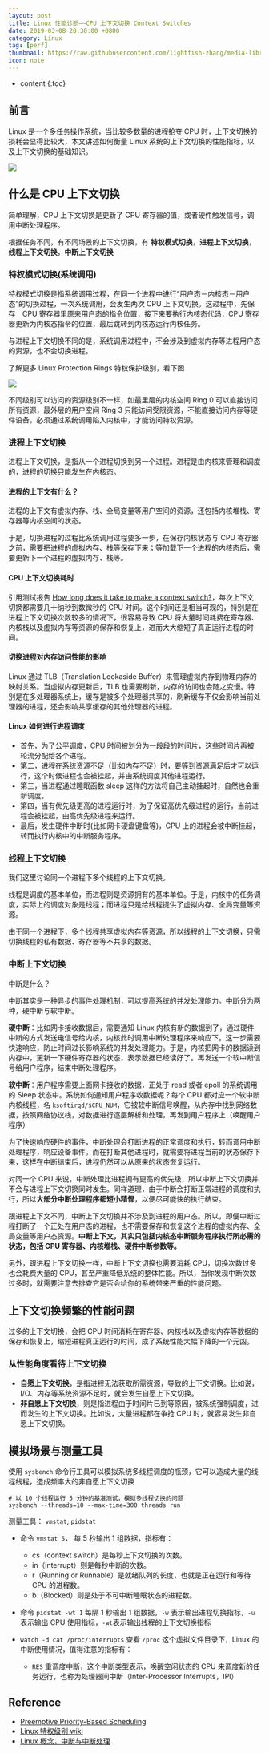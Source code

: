 ```yaml
---
layout: post
title: Linux 性能诊断——CPU 上下文切换 Context Switches
date: 2019-03-08 20:30:00 +0800
category: Linux
tag: [perf]
thumbnail: https://raw.githubusercontent.com/lightfish-zhang/media-library/master/image/201903/switch-icon.png
icon: note
---
```


* content
{:toc}

## 前言

Linux 是一个多任务操作系统，当比较多数量的进程抢夺 CPU 时，上下文切换的损耗会显得比较大，本文讲述如何衡量 Linux 系统的上下文切换的性能指标，以及上下文切换的基础知识。

![](https://raw.githubusercontent.com/lightfish-zhang/media-library/master/image/201903/linux-context-switch.jpg)

## 什么是 CPU 上下文切换

简单理解，CPU 上下文切换是更新了 CPU 寄存器的值，或者硬件触发信号，调用中断处理程序。

根据任务不同，有不同场景的上下文切换，有 **特权模式切换**，**进程上下文切换**，**线程上下文切换**，**中断上下文切换**


### 特权模式切换(系统调用)

特权模式切换是指系统调用过程，在同一个进程中进行“用户态－内核态－用户态”的切换过程，一次系统调用，会发生两次 CPU 上下文切换。这过程中，先保存　CPU 寄存器里原来用户态的指令位置，接下来要执行内核态代码，CPU 寄存器更新为内核态指令的位置，最后跳转到内核态运行内核任务。

与进程上下文切换不同的是，系统调用过程中，不会涉及到虚拟内存等进程用户态的资源，也不会切换进程。

了解更多 Linux Protection Rings 特权保护级别，看下图

![](https://raw.githubusercontent.com/lightfish-zhang/media-library/master/image/201903/linux-protection-rings.jpg)

不同级别可以访问的资源级别不一样，如最里层的内核空间 Ring 0 可以直接访问所有资源，最外层的用户空间 Ring 3 只能访问受限资源，不能直接访问内存等硬件设备，必须通过系统调用陷入内核中，才能访问特权资源。


### 进程上下文切换

进程上下文切换，是指从一个进程切换到另一个进程。进程是由内核来管理和调度的，进程的切换只能发生在内核态。

#### 进程的上下文有什么？

进程的上下文有虚拟内存、栈、全局变量等用户空间的资源，还包括内核堆栈、寄存器等内核空间的状态。

于是，切换进程的过程比系统调用过程要多一步，在保存内核状态与 CPU 寄存器之前，需要把进程的虚拟内存、栈等保存下来；等加载下一个进程的内核态后，需要更新下一个进程的虚拟内存、栈等。

#### CPU 上下文切换耗时

引用测试报告 [How long does it take to make a context switch?](https://blog.tsunanet.net/2010/11/how-long-does-it-take-to-make-context.html)，每次上下文切换都需要几十纳秒到数微秒的 CPU 时间。这个时间还是相当可观的，特别是在进程上下文切换次数较多的情况下，很容易导致 CPU 将大量时间耗费在寄存器、内核栈以及虚拟内存等资源的保存和恢复上，进而大大缩短了真正运行进程的时间。

#### 切换进程对内存访问性能的影响

 Linux 通过 TLB（Translation Lookaside Buffer）来管理虚拟内存到物理内存的映射关系。当虚拟内存更新后，TLB 也需要刷新，内存的访问也会随之变慢。特别是在多处理器系统上，缓存是被多个处理器共享的，刷新缓存不仅会影响当前处理器的进程，还会影响共享缓存的其他处理器的进程。


#### Linux 如何进行进程调度

- 首先，为了公平调度，CPU 时间被划分为一段段的时间片，这些时间片再被轮流分配给各个进程。
- 第二，进程在系统资源不足（比如内存不足）时，要等到资源满足后才可以运行，这个时候进程也会被挂起，并由系统调度其他进程运行。
- 第三，当进程通过睡眠函数 sleep 这样的方法将自己主动挂起时，自然也会重新调度。
- 第四，当有优先级更高的进程运行时，为了保证高优先级进程的运行，当前进程会被挂起，由高优先级进程来运行。
- 最后，发生硬件中断时(比如网卡硬盘键盘等)，CPU 上的进程会被中断挂起，转而执行内核中的中断服务程序。


### 线程上下文切换

我们这里讨论同一个进程下多个线程的上下文切换。

线程是调度的基本单位，而进程则是资源拥有的基本单位。于是，内核中的任务调度，实际上的调度对象是线程；而进程只是给线程提供了虚拟内存、全局变量等资源。

由于同一个进程下，多个线程共享虚拟内存等资源，所以线程的上下文切换，只需切换线程的私有数据、寄存器等不共享的数据。

### 中断上下文切换

中断是什么？

中断其实是一种异步的事件处理机制，可以提高系统的并发处理能力。中断分为两种，硬中断与软中断。

**硬中断**：比如网卡接收数据后，需要通知 Linux 内核有新的数据到了，通过硬件中断的方式发送电信号给内核，内核此时调用中断处理程序来响应下。这一步需要快速响应，防止时间过长影响系统的并发处理能力。于是，内核把网卡的数据读到内存中，更新一下硬件寄存器的状态，表示数据已经读好了。再发送一个软中断信号给用户程序，结束中断处理程序。

**软中断**：用户程序需要上面网卡接收的数据，正处于 read 或者 epoll 的系统调用的 Sleep 状态中。系统如何通知用户程序收数据呢？每个 CPU 都对应一个软中断内核线程，名 `ksoftirqd/$CPU_NUM`，它被软中断信号唤醒，从内存中找到网络数据，按照网络协议栈，对数据进行逐层解析和处理，再发到用户程序上（唤醒用户程序）


为了快速响应硬件的事件，中断处理会打断进程的正常调度和执行，转而调用中断处理程序，响应设备事件。而在打断其他进程时，就需要将进程当前的状态保存下来，这样在中断结束后，进程仍然可以从原来的状态恢复运行。

对同一个 CPU 来说，中断处理比进程拥有更高的优先级，所以中断上下文切换并不会与进程上下文切换同时发生。同样道理，由于中断会打断正常进程的调度和执行，所以**大部分中断处理程序都短小精悍**，以便尽可能快的执行结束。

跟进程上下文不同，中断上下文切换并不涉及到进程的用户态。所以，即便中断过程打断了一个正处在用户态的进程，也不需要保存和恢复这个进程的虚拟内存、全局变量等用户态资源。**中断上下文，其实只包括内核态中断服务程序执行所必需的状态，包括 CPU 寄存器、内核堆栈、硬件中断参数等。**

另外，跟进程上下文切换一样，中断上下文切换也需要消耗 CPU，切换次数过多也会耗费大量的 CPU，甚至严重降低系统的整体性能。所以，当你发现中断次数过多时，就需要注意去排查它是否会给你的系统带来严重的性能问题。

## 上下文切换频繁的性能问题

过多的上下文切换，会把 CPU 时间消耗在寄存器、内核栈以及虚拟内存等数据的保存和恢复上，缩短进程真正运行的时间，成了系统性能大幅下降的一个元凶。

### 从性能角度看待上下文切换

- **自愿上下文切换**，是指进程无法获取所需资源，导致的上下文切换。比如说， I/O、内存等系统资源不足时，就会发生自愿上下文切换。
- **非自愿上下文切换**，则是指进程由于时间片已到等原因，被系统强制调度，进而发生的上下文切换。比如说，大量进程都在争抢 CPU 时，就容易发生非自愿上下文切换。

## 模拟场景与测量工具

使用 `sysbench` 命令行工具可以模拟系统多线程调度的瓶颈，它可以造成大量的线程线程，造成频率大的非自愿上下文切换

```
# 以 10 个线程运行 5 分钟的基准测试，模拟多线程切换的问题
sysbench --threads=10 --max-time=300 threads run
```

测量工具： `vmstat`, `pidstat`

- 命令 `vmstat 5`， 每 5 秒输出 1 组数据，指标有：
    + cs（context switch）是每秒上下文切换的次数。
    + in（interrupt）则是每秒中断的次数。
    + r（Running or Runnable）是就绪队列的长度，也就是正在运行和等待 CPU 的进程数。
    + b（Blocked）则是处于不可中断睡眠状态的进程数。

- 命令 `pidstat -wt 1` 每隔 1 秒输出 1 组数据，`-w` 表示输出进程切换指标，`-u`表示输出 CPU 使用指标，`-wt`表示输出线程的上下文切换指标

- `watch -d cat /proc/interrupts` 查看 `/proc` 这个虚拟文件目录下，Linux 的中断使用情况，值得注意的指标有：
    + `RES` 重调度中断，这个中断类型表示，唤醒空闲状态的 CPU 来调度新的任务运行，也称为处理器间中断（Inter-Processor Interrupts，IPI）



## Reference 

- [Preemptive Priority-Based Scheduling](http://www.embeddedlinux.org.cn/rtconforembsys/5107final/LiB0024.html)
- [Linux 特权级别 wiki](https://en.wikipedia.org/wiki/Protection_ring)
- [Linux 概念，中断与中断处理](https://zhuanlan.zhihu.com/p/53640307)